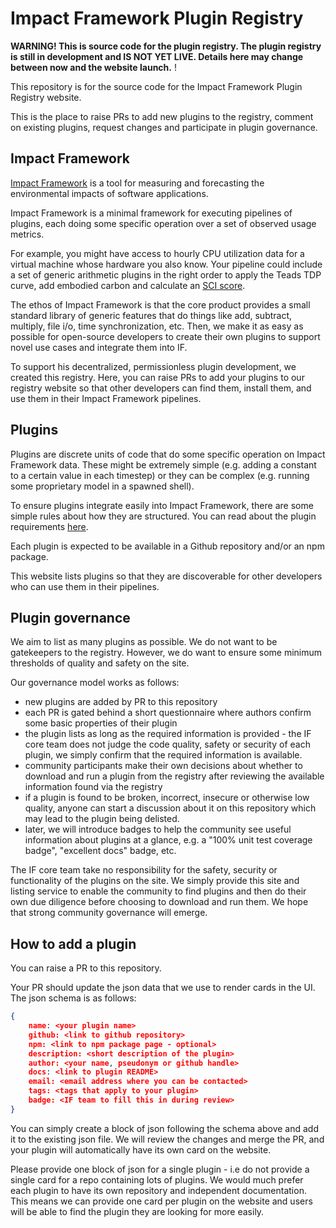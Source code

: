 # Impact Framework Plugin Registry

**WARNING! This is source code for the plugin registry. The plugin registry is still in development and IS NOT YET LIVE. Details here may change between now and the website launch.** !


This repository is for the source code for the Impact Framework Plugin Registry website.

This is the place to raise PRs to add new plugins to the registry, comment on existing plugins, request changes and participate in plugin governance.

## Impact Framework

[Impact Framework](https://if.greensoftware.foundation/) is a tool for measuring and forecasting the environmental impacts of software applications.

Impact Framework is a minimal framework for executing pipelines of plugins, each doing some specific operation over a set of observed usage metrics.

For example, you might have access to hourly CPU utilization data for a virtual machine whose hardware you also know. Your pipeline could include a set of generic arithmetic plugins in the right order to apply the Teads TDP curve, add embodied carbon and calculate an [SCI score](https://greensoftware.foundation/articles/the-green-software-foundation-releases-alpha-version-of-software-carbon-intensity).

The ethos of Impact Framework is that the core product provides a small standard library of generic features that do things like add, subtract, multiply, file i/o, time synchronization, etc. Then, we make it as easy as possible for open-source developers to create their own plugins to support novel use cases and integrate them into IF.

To support his decentralized, permissionless plugin development, we created this registry. Here, you can raise PRs to add your plugins to our registry website so that other developers can find them, install them, and use them in their Impact Framework pipelines.


## Plugins

Plugins are discrete units of code that do some specific operation on Impact Framework data. These might be extremely simple (e.g. adding a constant to a certain value in each timestep) or they can be complex (e.g. running some proprietary model in a spawned shell). 

To ensure plugins integrate easily into Impact Framework, there are some simple rules about how they are structured. You can read about the plugin requirements [here](https://if.greensoftware.foundation/developers/how-to-build-plugins).

Each plugin is expected to be available in a Github repository and/or an npm package.

This website lists plugins so that they are discoverable for other developers who can use them in their pipelines.



## Plugin governance

We aim to list as many plugins as possible. We do not want to be gatekeepers to the registry. However, we do want to ensure some minimum thresholds of quality and safety on the site. 

Our governance model works as follows:

- new plugins are added by PR to this repository
- each PR is gated behind a short questionnaire where authors confirm some basic properties of their plugin
- the plugin lists as long as the required information is provided - the IF core team does not judge the code quality, safety or security of each plugin, we simply confirm that the required information is available.
- community participants make their own decisions about whether to download and run a plugin from the registry after reviewing the available information found via the registry
- if a plugin is found to be broken, incorrect, insecure or otherwise low quality, anyone can start a discussion about it on this repository which may lead to the plugin being delisted.
- later, we will introduce badges to help the community see useful information about plugins at a glance, e.g. a "100% unit test coverage badge", "excellent docs" badge, etc.

The IF core team take no responsibility for the safety, security or functionality of the plugins on the site. We simply provide this site and listing service to enable the community to find plugins and then do their own due diligence before choosing to download and run them. We hope that strong community governance will emerge.





## How to add a plugin

You can raise a PR to this repository. 

Your PR should update the json data that we use to render cards in the UI. The json schema is as follows:

```json
{
    name: <your plugin name>
    github: <link to github repository>
    npm: <link to npm package page - optional>
    description: <short description of the plugin>
    author: <your name, pseudonym or github handle>
    docs: <link to plugin README>
    email: <email address where you can be contacted>
    tags: <tags that apply to your plugin>
    badge: <IF team to fill this in during review>
}
```

You can simply create a block of json following the schema above and add it to the existing json file. We will review the changes and merge the PR, and your plugin will automatically have its own card on the website. 

Please provide one block of json for a single plugin - i.e do not provide a single card for a repo containing lots of plugins. We would much prefer each plugin to have its own repository and independent documentation. This means we can provide one card per plugin on the website and users will be able to find the plugin they are looking for more easily.
